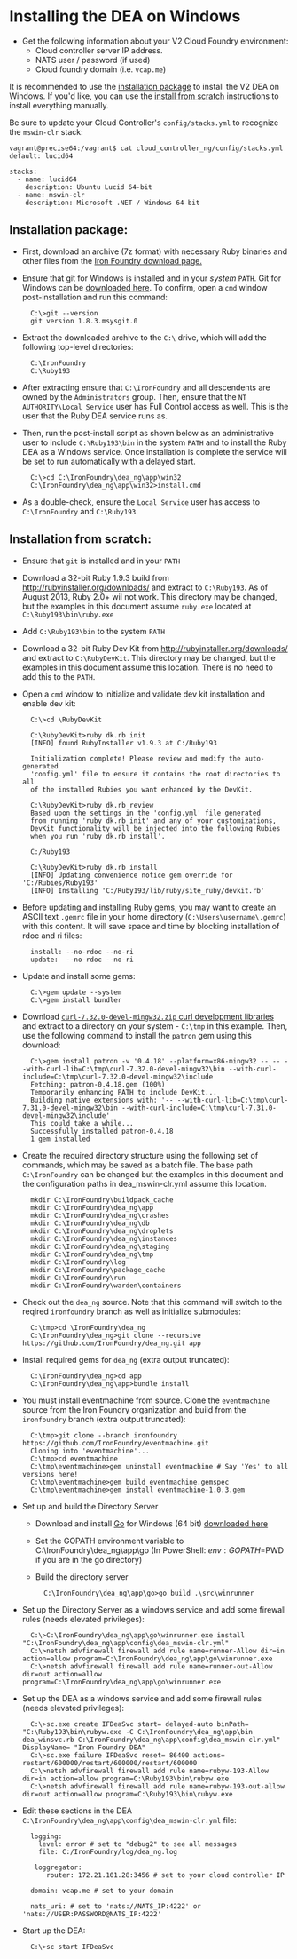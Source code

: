 <!---
  vim:sw=2:ts=2:expandtab:fo=t:tw=144
-->

Installing the DEA on Windows
=============================

* Get the following information about your V2 Cloud Foundry environment:
  * Cloud controller server IP address.
  * NATS user / password (if used)
  * Cloud foundry domain (i.e. `vcap.me`)

It is recommended to use the [installation package](#installation-package) to install the V2 DEA on Windows. If you'd like, you can use the [install
from scratch](#installation-from-scratch) instructions to install everything manually.

Be sure to update your Cloud Controller's `config/stacks.yml` to recognize the `mswin-clr` stack:

```
vagrant@precise64:/vagrant$ cat cloud_controller_ng/config/stacks.yml 
default: lucid64

stacks:
  - name: lucid64
    description: Ubuntu Lucid 64-bit
  - name: mswin-clr
    description: Microsoft .NET / Windows 64-bit
```

Installation package:
-------------------------------------------------

* First, download an archive (7z format) with necessary Ruby binaries and other files from the [Iron Foundry download page.](http://www.ironfoundry.org/download)

* Ensure that git for Windows is installed and in your *system* `PATH`. Git for Windows can be [downloaded here](http://msysgit.github.io/). To confirm,
open a `cmd` window post-installation and run this command:

        C:\>git --version
        git version 1.8.3.msysgit.0

* Extract the downloaded archive to the `C:\` drive, which will add the following top-level directories:

        C:\IronFoundry
        C:\Ruby193

* After extracting ensure that `C:\IronFoundry` and all descendents are owned by the `Administrators` group. Then, ensure that the `NT AUTHORITY\Local Service` user has Full Control access as well. This is the user that the Ruby DEA service runs as.

* Then, run the post-install script as shown below as an administrative user to include `C:\Ruby193\bin` in the system `PATH` and to install the
Ruby DEA as a Windows service. Once installation is complete the service will be set to run automatically with a delayed start.

        C:\>cd C:\IronFoundry\dea_ng\app\win32
        C:\IronFoundry\dea_ng\app\win32>install.cmd

* As a double-check, ensure the `Local Service` user has access to `C:\IronFoundry` and `C:\Ruby193`.

Installation from scratch:
------------------------------------------------------

* Ensure that `git` is installed and in your `PATH`

* Download a 32-bit Ruby 1.9.3 build from http://rubyinstaller.org/downloads/ and extract to `C:\Ruby193`. As of August 2013, Ruby 2.0+ wil not work.  This directory may be changed,
  but the examples in this document assume `ruby.exe` located at `C:\Ruby193\bin\ruby.exe`

* Add `C:\Ruby193\bin` to the system `PATH`

* Download a 32-bit Ruby Dev Kit from http://rubyinstaller.org/downloads/ and extract to `C:\RubyDevKit`. This directory may be changed, but the
  examples in this document assume this location. There is no need to add this to the `PATH`.

* Open a `cmd` window to initialize and validate dev kit installation and enable dev kit:

        C:\>cd \RubyDevKit
        
        C:\RubyDevKit>ruby dk.rb init
        [INFO] found RubyInstaller v1.9.3 at C:/Ruby193

        Initialization complete! Please review and modify the auto-generated
        'config.yml' file to ensure it contains the root directories to all
        of the installed Rubies you want enhanced by the DevKit.
        
        C:\RubyDevKit>ruby dk.rb review
        Based upon the settings in the 'config.yml' file generated
        from running 'ruby dk.rb init' and any of your customizations,
        DevKit functionality will be injected into the following Rubies
        when you run 'ruby dk.rb install'.
        
        C:/Ruby193
        
        C:\RubyDevKit>ruby dk.rb install
        [INFO] Updating convenience notice gem override for 'C:/Rubies/Ruby193'
        [INFO] Installing 'C:/Ruby193/lib/ruby/site_ruby/devkit.rb'

* Before updating and installing Ruby gems, you may want to create an ASCII text `.gemrc` file in your home directory
(`C:\Users\username\.gemrc`) with this content. It will save space and time by blocking installation of rdoc and ri files:

        install: --no-rdoc --no-ri
        update:  --no-rdoc --no-ri

* Update and install some gems:

        C:\>gem update --system
        C:\>gem install bundler

* Download [`curl-7.32.0-devel-mingw32.zip` curl development libraries](http://curl.haxx.se/dlwiz/?type=lib&os=Win32&flav=-) and extract to a
directory on your system - `C:\tmp` in this example. Then, use the following command to install the `patron` gem using this download:

        C:\>gem install patron -v '0.4.18' --platform=x86-mingw32 -- -- --with-curl-lib=C:\tmp\curl-7.32.0-devel-mingw32\bin --with-curl-include=C:\tmp\curl-7.32.0-devel-mingw32\include
        Fetching: patron-0.4.18.gem (100%)
        Temporarily enhancing PATH to include DevKit...
        Building native extensions with: '-- --with-curl-lib=C:\tmp\curl-7.31.0-devel-mingw32\bin --with-curl-include=C:\tmp\curl-7.31.0-devel-mingw32\include'
        This could take a while...
        Successfully installed patron-0.4.18
        1 gem installed

* Create the required directory structure using the following set of commands, which may be saved as a batch file.  The base path `C:\IronFoundry` can be changed but the examples in this document and the configuration paths in dea_mswin-clr.yml assume this location.

        mkdir C:\IronFoundry\buildpack_cache
        mkdir C:\IronFoundry\dea_ng\app
        mkdir C:\IronFoundry\dea_ng\crashes
        mkdir C:\IronFoundry\dea_ng\db
        mkdir C:\IronFoundry\dea_ng\droplets
        mkdir C:\IronFoundry\dea_ng\instances
        mkdir C:\IronFoundry\dea_ng\staging
        mkdir C:\IronFoundry\dea_ng\tmp
        mkdir C:\IronFoundry\log
        mkdir C:\IronFoundry\package_cache
        mkdir C:\IronFoundry\run
        mkdir C:\IronFoundry\warden\containers

* Check out the `dea_ng` source. Note that this command will switch to the reqired `ironfoundry` branch as well as initialize submodules:

        C:\tmp>cd \IronFoundry\dea_ng
        C:\IronFoundry\dea_ng>git clone --recursive https://github.com/IronFoundry/dea_ng.git app

* Install required gems for `dea_ng` (extra output truncated):

        C:\IronFoundry\dea_ng>cd app
        C:\IronFoundry\dea_ng\app>bundle install

* You must install eventmachine from source. Clone the `eventmachine` source from the Iron Foundry organization and build from the `ironfoundry` branch (extra output truncated):

        C:\tmp>git clone --branch ironfoundry https://github.com/IronFoundry/eventmachine.git
        Cloning into 'eventmachine'...
        C:\tmp>cd eventmachine
        C:\tmp\eventmachine>gem uninstall eventmachine # Say 'Yes' to all versions here!
        C:\tmp\eventmachine>gem build eventmachine.gemspec
        C:\tmp\eventmachine>gem install eventmachine-1.0.3.gem

* Set up and build the Directory Server
    * Download and install [Go](http://golang.org) for Windows (64 bit) [downloaded here](https://code.google.com/p/go/downloads/list)
    * Set the GOPATH environment variable to C:\IronFoundry\dea_ng\app\go (In PowerShell: $env:GOPATH=$PWD if you are in the go directory)
    * Build the directory server

            C:\IronFoundry\dea_ng\app\go>go build .\src\winrunner

* Set up the Directory Server as a windows service and add some firewall rules (needs elevated privileges):

        C:\>C:\IronFoundry\dea_ng\app\go\winrunner.exe install "C:\IronFoundry\dea_ng\app\config\dea_mswin-clr.yml"
        C:\>netsh advfirewall firewall add rule name=runner-Allow dir=in action=allow program=C:\IronFoundry\dea_ng\app\go\winrunner.exe
        C:\>netsh advfirewall firewall add rule name=runner-out-Allow dir=out action=allow program=C:\IronFoundry\dea_ng\app\go\winrunner.exe

* Set up the DEA as a windows service and add some firewall rules (needs elevated privileges):

        C:\>sc.exe create IFDeaSvc start= delayed-auto binPath= "C:\Ruby193\bin\rubyw.exe -C C:\IronFoundry\dea_ng\app\bin dea_winsvc.rb C:\IronFoundry\dea_ng\app\config\dea_mswin-clr.yml" DisplayName= "Iron Foundry DEA"
        C:\>sc.exe failure IFDeaSvc reset= 86400 actions= restart/600000/restart/600000/restart/600000
        C:\>netsh advfirewall firewall add rule name=rubyw-193-Allow dir=in action=allow program=C:\Ruby193\bin\rubyw.exe
        C:\>netsh advfirewall firewall add rule name=rubyw-193-out-allow dir=out action=allow program=C:\Ruby193\bin\rubyw.exe

* Edit these sections in the DEA `C:\IronFoundry\dea_ng\app\config\dea_mswin-clr.yml` file:

        logging:
          level: error # set to "debug2" to see all messages
          file: C:/IronFoundry/log/dea_ng.log

		 loggregator:
		    router: 172.21.101.28:3456 # set to your cloud controller IP

        domain: vcap.me # set to your domain

        nats_uri: # set to 'nats://NATS_IP:4222' or 'nats://USER:PASSWORD@NATS_IP:4222'

* Start up the DEA:

        C:\>sc start IFDeaSvc
